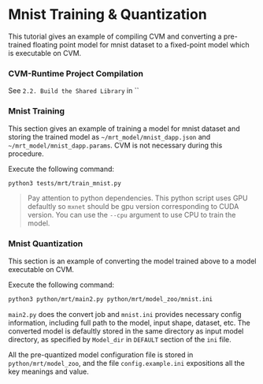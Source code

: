# Mnist Training & Quantization

This tutorial gives an example of compiling CVM and converting a pre-trained floating point model for mnist dataset to a fixed-point model which is executable on CVM.

### CVM-Runtime Project Compilation
See `2.2. Build the Shared Library` in ``

### Mnist Training
This section gives an example of training a model for mnist dataset and storing the trained model as `~/mrt_model/mnist_dapp.json` and `~/mrt_model/mnist_dapp.params`. CVM is not necessary during this procedure.

Execute the following command:

```bash
python3 tests/mrt/train_mnist.py
```
> Pay attention to python dependencies. This python script uses GPU defaultly so `mxnet` should be gpu version corresponding to CUDA version.
> You can use the `--cpu` argument to use CPU to train the model.

### Mnist Quantization
This section is an example of converting the model trained above to a model executable on CVM.

Execute the following command:

```bash
python3 python/mrt/main2.py python/mrt/model_zoo/mnist.ini
```
`main2.py` does the convert job and `mnist.ini` provides necessary config information, including full path to the model, input shape, dataset, etc.
The converted model is defaultly stored in the same directory as input model directory, as specified by `Model_dir` in `DEFAULT` section of the `ini` file.

 All the pre-quantized model configuration file is stored in `python/mrt/model_zoo`, and the file `config.example.ini` expositions all the key meanings and value. 
